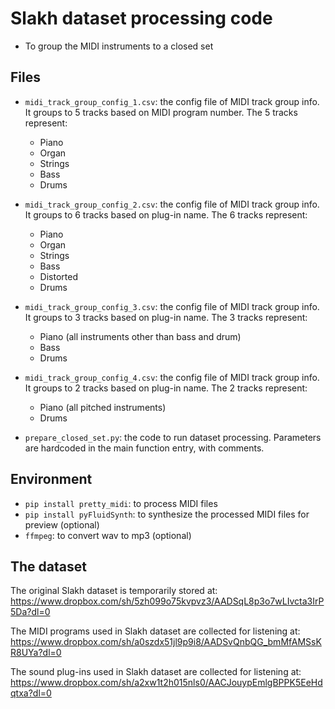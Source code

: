 
# Slakh dataset processing code

- To group the MIDI instruments to a closed set

## Files

- `midi_track_group_config_1.csv`: the config file of MIDI track group info. It groups to 5 tracks based on MIDI program number. The 5 tracks represent:
    - Piano
    - Organ
    - Strings
    - Bass
    - Drums
    
- `midi_track_group_config_2.csv`: the config file of MIDI track group info. It groups to 6 tracks based on plug-in name. The 6 tracks represent:
    - Piano
    - Organ
    - Strings
    - Bass
    - Distorted
    - Drums

- `midi_track_group_config_3.csv`: the config file of MIDI track group info. It groups to 3 tracks based on plug-in name. The 3 tracks represent:
    - Piano (all instruments other than bass and drum)
    - Bass
    - Drums

- `midi_track_group_config_4.csv`: the config file of MIDI track group info. It groups to 2 tracks based on plug-in name. The 2 tracks represent:
    - Piano (all pitched instruments)
    - Drums
    
- `prepare_closed_set.py`: the code to run dataset processing. Parameters are hardcoded in the main function entry, with comments.

## Environment

- `pip install pretty_midi`: to process MIDI files
- `pip install pyFluidSynth`: to synthesize the processed MIDI files for preview (optional)
- `ffmpeg`: to convert wav to mp3 (optional)

## The dataset

The original Slakh dataset is temporarily stored at:
https://www.dropbox.com/sh/5zh099o75kvpvz3/AADSqL8p3o7wLIvcta3IrP5Da?dl=0

The MIDI programs used in Slakh dataset are collected for listening at:
https://www.dropbox.com/sh/a0szdx51jl9p9i8/AADSvQnbQG_bmMfAMSsKR8UYa?dl=0

The sound plug-ins used in Slakh dataset are collected for listening at:
https://www.dropbox.com/sh/a2xw1t2h015nls0/AACJouypEmlgBPPK5EeHdqtxa?dl=0

